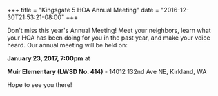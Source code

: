 +++
title = "Kingsgate 5 HOA Annual Meeting"
date = "2016-12-30T21:53:21-08:00"
+++

Don't miss this year's Annual Meeting! Meet your neighbors, learn what your HOA has been doing for you in the past year, and make your voice heard. Our annual meeting will be held on:

**January 23, 2017, 7:00pm** at

**Muir Elementary (LWSD No. 414)** - 14012 132nd Ave NE, Kirkland, WA

Hope to see you there!

